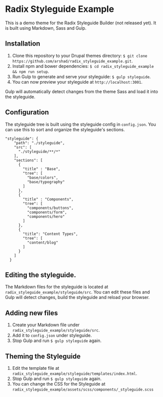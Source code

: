 # Radix Styleguide Example

This is a demo theme for the Radix Styleguide Builder (not released yet). It is built using Markdown, Sass and Gulp.

## Installation
1. Clone this repository to your Drupal themes directory: `$ git clone https://github.com/arshad/radix_styleguide_example.git`.
2. Install npm and bower dependencies: `$ cd radix_styleguide_example && npm run setup`.
3. Run Gulp to generate and serve your styleguide: `$ gulp styleguide`.
4. You can now preview your styleguide at `http://localhost:3001`.

Gulp will automatically detect changes from the theme Sass and load it into the styleguide.

## Configuration

The styleguide tree is built using the styleguide config in `config.json`. You can use this to sort and organize the styleguide's sections.

```
"styleguide": {
    "path": "./styleguide",
    "src": [
      "./styleguide/**/*"
    ],
    "sections": [
      {
        "title" : "Base",
        "tree": [
          "base/colors",
          "base/typography"
        ]
      },
      {
        "title" : "Components",
        "tree": [
          "components/buttons",
          "components/form",
          "components/hero"
        ]
      },
      {
        "title": "Content Types",
        "tree": [
          "content/blog"
        ]
      }
    ]
  }
```

## Editing the styleguide.
The Markdown files for the styleguide is located at `radix_styleguide_example/styleguide/src`. You can edit these files and Gulp will detect changes, build the styleguide and reload your browser.

## Adding new files
1. Create your Markdown file under `radix_styleguide_example/styleguide/src`.
2. Add it to `config.json` under styleguide.
3. Stop Gulp and run `$ gulp styleguide` again.

## Theming the Styleguide
1. Edit the template file at `radix_styleguide_example/styleguide/templates/index.html`.
2. Stop Gulp and run `$ gulp styleguide` again.
3. You can change the CSS for the Styleguide at `radix_styleguide_example/assets/scss/components/_styleguide.scss`

